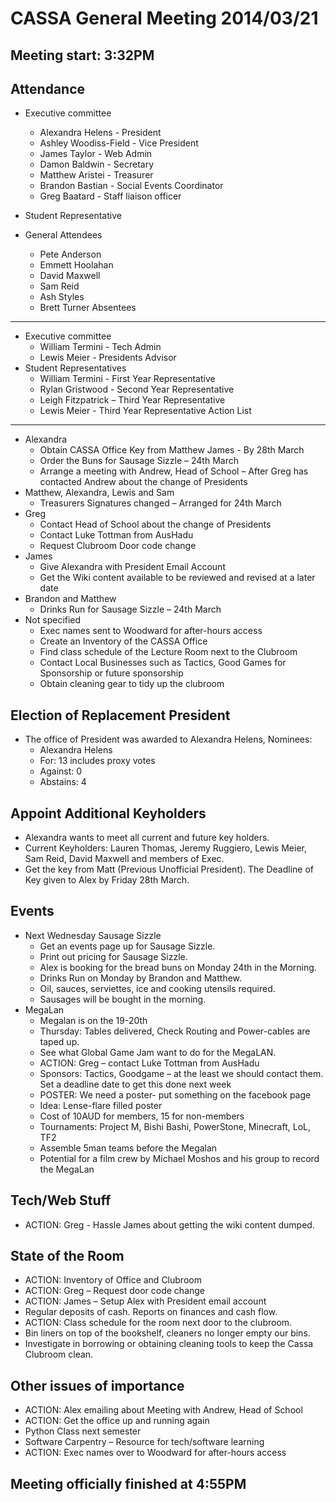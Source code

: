 CASSA General Meeting 2014/03/21
================================
Meeting start: 3:32PM
---------------------
Attendance 
----------
* Executive committee 
    + Alexandra Helens - President
    + Ashley Woodiss-Field - Vice President
	+ James Taylor - Web Admin
    + Damon Baldwin - Secretary
	+ Matthew Aristei - Treasurer
	+ Brandon Bastian - Social Events Coordinator 
	+ Greg Baatard - Staff liaison officer 
* Student Representative 

* General Attendees
	+ Pete Anderson 
	+ Emmett Hoolahan 
	+ David Maxwell
	+ Sam Reid 
	+ Ash Styles 
	+ Brett Turner 
Absentees
---------
* Executive committee 
	+ William Termini - Tech Admin
	+ Lewis Meier - Presidents Advisor
* Student Representatives 
	+ William Termini - First Year Representative
	+ Rylan Gristwood - Second Year Representative
	+ Leigh Fitzpatrick – Third Year Representative
	+ Lewis Meier - Third Year Representative
Action List
-----------
* Alexandra
    + Obtain CASSA Office Key from Matthew James - By 28th March
	+ Order the Buns for Sausage Sizzle – 24th March
	+ Arrange a meeting with Andrew, Head of School – After Greg has contacted Andrew about the change of Presidents
* Matthew, Alexandra, Lewis and Sam
	+ Treasurers Signatures changed – Arranged for 24th March
* Greg 
	+ Contact Head of School about the change of Presidents
	+ Contact Luke Tottman from AusHadu
	+ Request Clubroom Door code change
* James 
	+ Give Alexandra with President Email Account
	+ Get the Wiki content available to be reviewed and revised at a later date
* Brandon and Matthew 
	+ Drinks Run for Sausage Sizzle – 24th March
* Not specified 
	+ Exec names sent to Woodward for after-hours access
	+ Create an Inventory of the CASSA Office
	+ Find class schedule of the Lecture Room next to the Clubroom
	+ Contact Local Businesses such as Tactics, Good Games for Sponsorship or future sponsorship
	+ Obtain cleaning gear to tidy up the clubroom

Election of Replacement President
---------------------------------
* The office of President was awarded to Alexandra Helens, Nominees:
	+ Alexandra Helens
	+ For: 13 includes proxy votes
	+ Against: 0
	+ Abstains: 4

Appoint Additional Keyholders
-----------------------------
* Alexandra wants to meet all current and future key holders.
* Current Keyholders: Lauren Thomas, Jeremy Ruggiero, Lewis Meier, Sam Reid, David Maxwell
and members of Exec.
* Get the key from Matt (Previous Unofficial President). The Deadline of Key given to Alex by
Friday 28th March. 	
	
Events 
------
* Next Wednesday Sausage Sizzle
	+ Get an events page up for Sausage Sizzle.
	+ Print out pricing for Sausage Sizzle.
	+ Alex is booking for the bread buns on Monday 24th in the Morning.
	+ Drinks Run on Monday by Brandon and Matthew.
	+ Oil, sauces, serviettes, ice and cooking utensils required.
	+ Sausages will be bought in the morning.
* MegaLan
	+ Megalan is on the 19-20th
	+ Thursday: Tables delivered, Check Routing and Power-cables are taped up.
	+ See what Global Game Jam want to do for the MegaLAN.
	+ ACTION: Greg – contact Luke Tottman from AusHadu
	+ Sponsors: Tactics, Goodgame – at the least we should contact them. Set a deadline date to get this done next week
	+ POSTER: We need a poster- put something on the facebook page
	+ Idea: Lense-flare filled poster
	+ Cost of 10AUD for members, 15 for non-members
	+ Tournaments: Project M, Bishi Bashi, PowerStone, Minecraft, LoL, TF2
	+ Assemble 5man teams before the Megalan
	+ Potential for a film crew by Michael Moshos and his group to record the MegaLan
	
Tech/Web Stuff
--------------	
* ACTION: Greg - Hassle James about getting the wiki content dumped.

State of the Room
-----------------	
* ACTION: Inventory of Office and Clubroom
* ACTION: Greg – Request door code change
* ACTION: James – Setup Alex with President email account
* Regular deposits of cash. Reports on finances and cash flow.
* ACTION: Class schedule for the room next door to the clubroom.
* Bin liners on top of the bookshelf, cleaners no longer empty our bins.
* Investigate in borrowing or obtaining cleaning tools to keep the Cassa Clubroom clean.	
	
Other issues of importance
--------------------------
* ACTION: Alex emailing about Meeting with Andrew, Head of School
* ACTION: Get the office up and running again
* Python Class next semester
* Software Carpentry – Resource for tech/software learning
* ACTION: Exec names over to Woodward for after-hours access	
	
Meeting officially finished at 4:55PM
-------------------------------------
	
	
	
	
	
	
	